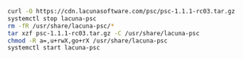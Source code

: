 ﻿```sh
curl -O https://cdn.lacunasoftware.com/psc/psc-1.1.1-rc03.tar.gz
systemctl stop lacuna-psc
rm -fR /usr/share/lacuna-psc/*
tar xzf psc-1.1.1-rc03.tar.gz -C /usr/share/lacuna-psc
chmod -R a=,u+rwX,go+rX /usr/share/lacuna-psc
systemctl start lacuna-psc
```

